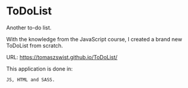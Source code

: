 # ToDoList
Another to-do list.

With the knowledge from the JavaScript course, I created a brand new ToDoList from scratch.

URL: https://tomaszswist.github.io/ToDoList/

This application is done in:

    JS, HTML and SASS. 
